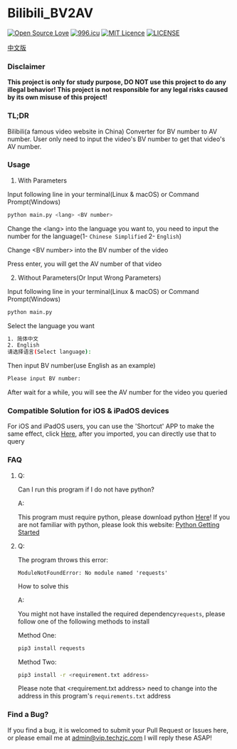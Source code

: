 # Bilibili_BV2AV
[![Open Source Love](https://badges.frapsoft.com/os/v1/open-source.svg?v=103)](https://github.com/ellerbrock/open-source-badges/)
[![996.icu](https://img.shields.io/badge/link-996.icu-red.svg)](https://996.icu)
[![MIT Licence](https://badges.frapsoft.com/os/mit/mit.svg?v=103)](https://opensource.org/licenses/mit-license.php)
[![LICENSE](https://img.shields.io/badge/license-Anti%20996-blue.svg)](https://github.com/996icu/996.ICU/blob/master/LICENSE)

[中文版](/README.md)

### Disclaimer

**This project is only for study purpose, DO NOT use this project to do any illegal behavior! This project is not responsible for any legal risks caused by its own misuse of this project!**

### TL;DR

Bilibili(a famous video website in China) Converter for BV number to AV number. User only need to input the video's BV number to get that video's AV number.

### Usage

1. With Parameters

Input following line in your terminal(Linux & macOS) or Command Prompt(Windows)

```bash
python main.py <lang> <BV number>
```

Change the \<lang\> into the language you want to, you need to input the number for the language(1- `Chinese Simplified` 2- `English`)

Change \<BV number\> into the BV number of the video

Press enter, you will get the AV number of that video

2. Without Parameters(Or Input Wrong Parameters)

Input following line in your terminal(Linux & macOS) or Command Prompt(Windows)

```bash
python main.py
```

Select the language you want

```bash
1. 简体中文
2. English
请选择语言(Select language):
```

Then input BV number(use English as an example)

```bash
Please input BV number:
```

After wait for a while, you will see the AV number for the video you queried

### Compatible Solution for iOS & iPadOS devices

For iOS and iPadOS users, you can use the \'Shortcut\' APP to make the same effect, click [Here](https://www.icloud.com/shortcuts/6e58cd63e3da4e888879b2f7b5f97bd7), after you imported, you can directly use that to query

### FAQ

1. Q:

   Can I run this program if I do not have python?

   A:

   This program must require python, please download python [Here](https://www.python.org/downloads/)! If you are not familiar with python, please look this website: [Python Getting Started](https://www.w3schools.com/python/python_getstarted.asp)

2. Q:

   The program throws this error: 

   `ModuleNotFoundError: No module named 'requests'`

   How to solve this

   A:

   You might not have installed the required dependency`requests`, please follow one of the following methods to install

   Method One:

   ```bash
   pip3 install requests
   ```

   Method Two:

   ```bash
   pip3 install -r <requirement.txt address>
   ```

   Please note that \<requirement.txt address> need to change into the address in this program's `requirements.txt` address



### Find a Bug?

If you find a bug, it is welcomed to submit your Pull Request or Issues here, or please email me at [admin@vip.techzjc.com](mailto:admin@vip.techzjc.com) I will reply these ASAP!

